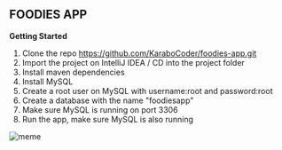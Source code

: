 ## FOODIES APP

**Getting Started**

 1. Clone the repo https://github.com/KaraboCoder/foodies-app.git
 2. Import the project on IntelliJ IDEA / CD into the project folder
 3. Install maven dependencies
 4. Install MySQL
 5. Create a root user on MySQL with username:root and password:root
 6. Create a database with the name "foodiesapp"
 7. Make sure MySQL is running on port 3306
 8. Run the app, make sure MySQL is also running

![meme](https://www.todaysparent.com/wp-content/uploads/2017/06/when-your-kid-becomes-a-meme-1024x576-1497986561.jpg)
